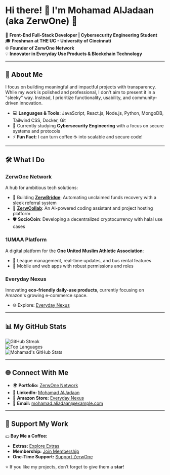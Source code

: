 # Hi there! 👋 I'm Mohamad AlJadaan (aka ZerwOne) 🌟  

🚀 **Front-End Full-Stack Developer | Cybersecurity Engineering Student**  
🎓 **Freshman at THE UC - University of Cincinnati**  
🌐 **Founder of ZerwOne Network**  
💡 **Innovator in Everyday Use Products & Blockchain Technology**  

---

## 🌟 **About Me**  
I focus on building meaningful and impactful projects with transparency. While my work is polished and professional, I don't aim to present it in a "sleeky" way. Instead, I prioritize functionality, usability, and community-driven innovation.  

- 💻 **Languages & Tools:** JavaScript, React.js, Node.js, Python, MongoDB, Tailwind CSS, Docker, Git  
- 📖 Currently studying **Cybersecurity Engineering** with a focus on secure systems and protocols  
- ⚡ **Fun Fact:** I can turn coffee ☕ into scalable and secure code!  

---

## 🛠️ **What I Do**  

### **ZerwOne Network**  
A hub for ambitious tech solutions:  
- 🔗 Building **[ZerwBridge](https://zerwone.com)**: Automating unclaimed funds recovery with a sleek referral system  
- 🤖 **[ZerwCollab](https://zerwcollab.com)**: An AI-powered coding assistant and project hosting platform  
- 🛡️ **SocioCoin**: Developing a decentralized cryptocurrency with halal use cases  

### **1UMAA Platform**  
A digital platform for the **One United Muslim Athletic Association**:  
- 🎯 League management, real-time updates, and bus rental features  
- 📱 Mobile and web apps with robust permissions and roles  

### **Everyday Nexus**  
Innovating **eco-friendly daily-use products**, currently focusing on Amazon's growing e-commerce space.  
- 🌐 Explore: [Everyday Nexus](https://www.everydaynexus.com/)  

---

## 📊 **My GitHub Stats**  
![GitHub Streak](https://streak-stats.demolab.com?user=zerwone&theme=highcontrast)  
![Top Languages](https://github-readme-stats.vercel.app/api/top-langs/?username=zerwone&layout=compact&theme=highcontrast)  
![Mohamad's GitHub Stats](https://github-readme-stats.vercel.app/api?username=zerwone&show_icons=true&theme=highcontrast)  

---

## 🌐 **Connect With Me**  
- 🌍 **Portfolio:** [ZerwOne Network](https://zerwone.com)  
- 💼 **LinkedIn:** [Mohamad AlJadaan](https://www.linkedin.com/in/zerwone/)  
- 🛒 **Amazon Store:** [Everyday Nexus](https://www.everydaynexus.com/)  
- 📧 **Email:** mohamad.aljadaan@example.com  

---

## 🤝 **Support My Work**  
💵 **Buy Me a Coffee:**  
- **Extras:** [Explore Extras](https://buymeacoffee.com/zerwone/extras)  
- **Membership:** [Join Membership](https://buymeacoffee.com/zerwone/membership)  
- **One-Time Support:** [Support ZerwOne](https://buymeacoffee.com/zerwone)  

⭐ If you like my projects, don’t forget to give them a **star**!  
